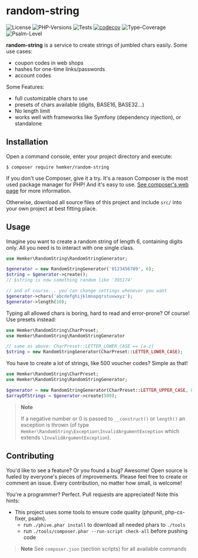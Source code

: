 # random-string

![License](https://img.shields.io/github/license/KevinHemker/random-string)
![PHP-Versions](https://img.shields.io/badge/PHP-8.0%20--%208.2-blue)
![Tests](https://img.shields.io/github/actions/workflow/status/KevinHemker/random-string/testing.yml?branch=develop&label=tests)
[![codecov](https://codecov.io/github/KevinHemker/random-string/branch/develop/graph/badge.svg?token=XAI5WPQFHH)](https://codecov.io/github/KevinHemker/random-string)
![Type-Coverage](https://shepherd.dev/github/KevinHemker/random-string/coverage.svg)
![Psalm-Level](https://shepherd.dev/github/KevinHemker/random-string/level.svg)

**random-string** is a service to create strings of jumbled chars easily. Some use cases:

  - coupon codes in web shops
  - hashes for one-time links/passwords
  - account codes

Some Features:

  - full customizable chars to use
  - presets of chars available (digits, BASE16, BASE32...)
  - No length limit
  - works well with frameworks like Symfony (dependency injection), or standalone

## Installation

Open a command console, enter your project directory and execute:

```console
$ composer require hemker/random-string
```

If you don't use Composer, give it a try. It's a reason Composer is the most used package manager for PHP! And it's easy to use. [See composer's web page](https://getcomposer.org/doc/00-intro.md) for more information.

Otherwise, download all source files of this project and include `src/` into your own project at best fitting place.


## Usage

Imagine you want to create a random string of length 6, containing digits only. All you need is to interact with one single class.

```PHP
use Hemker\RandomString\RandomStringGenerator;

$generator = new RandomStringGenerator('0123456789', 6);
$string = $generator->create();
// $string is now something random like '395174'

// and of course... you can change settings whenever you want
$generator->chars('abcdefghijklmnopqrstuvwxyz');
$generator->length(10);
```

Typing all allowed chars is boring, hard to read and error-prone? Of course! Use presets instead:
```PHP
use Hemker\RandomString\CharPreset;
use Hemker\RandomString\RandomStringGenerator

// same as above: CharPreset::LETTER_LOWER_CASE == [a-z]
$string = new RandomStringGenerator(CharPreset::LETTER_LOWER_CASE);
```

You have to create a lot of strings, like 500 voucher codes? Simple as that!
```PHP
use Hemker\RandomString\CharPreset;
use Hemker\RandomString\RandomStringGenerator;

$generator = new RandomStringGenerator(CharPreset::LETTER_UPPER_CASE, 8);
$arrayOfStrings = $generator->create(500);
```

> **Note**
>
> If a negative number or 0 is passed to `__construct()` or `length()` an exception is thrown (of type `Hemker\RandomString\Exception\InvalidArgumentException` which extends `\InvalidArgumentException`).

## Contributing

You'd like to see a feature? Or you found a bug? Awesome! Open source is fueled by everyone's pieces of improvements. Please feel free to create or comment an issue. Every contribution, no matter how small, is welcome!

You're a programmer? Perfect. Pull requests are appreciated! Note this hints:

  - This project uses some tools to ensure code quality (phpunit, php-cs-fixer, psalm).
    - run `./phive.phar install` to download all needed phars to `./tools`
    - run `./tools/composer.phar --run-script check-all` before pushing code
 
  
> **Note**
> See `composer.json` (section scripts) for all available commands
